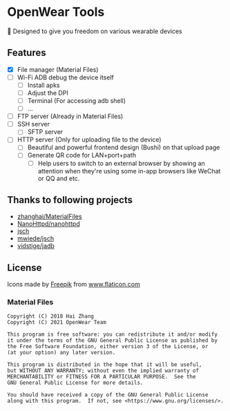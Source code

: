 # OpenWear Tools
🔧 Designed to give you freedom on various wearable devices
## Features
- [x] File manager (Material Files)
- [ ] Wi-Fi ADB debug the device itself
  - [ ] Install apks
  - [ ] Adjust the DPI
  - [ ] Terminal (For accessing adb shell)
  - [ ] …
- [ ] FTP server (Already in Material Files)
- [ ] SSH server
  - [ ] SFTP server
- [ ] HTTP server (Only for uploading file to the device)
  - [ ] Beautiful and powerful frontend design (Bushi) on that upload page
  - [ ] Generate QR code for LAN+port+path
    - [ ] Help users to switch to an external browser by showing an attention when they're using some in-app browsers like WeChat or QQ and etc.
## Thanks to following projects
- [zhanghai/MaterialFiles](https://github.com/zhanghai/MaterialFiles)
- [NanoHttpd/nanohttpd](https://github.com/NanoHttpd/nanohttpd)
- [jsch](http://www.jcraft.com/jsch/)
- [mwiede/jsch](https://github.com/mwiede/jsch)
- [vidstige/jadb](https://github.com/vidstige/jadb)
## License
<div>Icons made by <a href="https://www.freepik.com" title="Freepik">Freepik</a> from <a href="https://www.flaticon.com/" title="Flaticon">www.flaticon.com</a></div>

### Material Files

    Copyright (C) 2018 Hai Zhang
    Copyright (C) 2021 OpenWear Team

    This program is free software: you can redistribute it and/or modify
    it under the terms of the GNU General Public License as published by
    the Free Software Foundation, either version 3 of the License, or
    (at your option) any later version.

    This program is distributed in the hope that it will be useful,
    but WITHOUT ANY WARRANTY; without even the implied warranty of
    MERCHANTABILITY or FITNESS FOR A PARTICULAR PURPOSE.  See the
    GNU General Public License for more details.

    You should have received a copy of the GNU General Public License
    along with this program.  If not, see <https://www.gnu.org/licenses/>.
